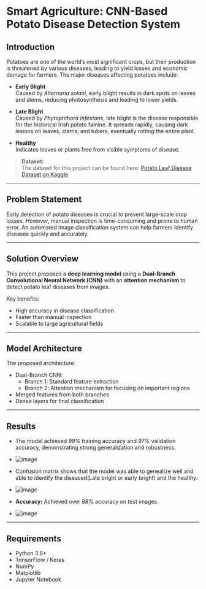 # Smart Agriculture: CNN-Based Potato Disease Detection System

## Introduction

Potatoes are one of the world’s most significant crops, but their production is threatened by various diseases, leading to yield losses and economic damage for farmers. The major diseases affecting potatoes include:

- **Early Blight**  
  Caused by *Alternaria solani*, early blight results in dark spots on leaves and stems, reducing photosynthesis and leading to lower yields.

- **Late Blight**  
  Caused by *Phytophthora infestans*, late blight is the disease responsible for the historical Irish potato famine. It spreads rapidly, causing dark lesions on leaves, stems, and tubers, eventually rotting the entire plant.

- **Healthy**  
  Indicates leaves or plants free from visible symptoms of disease.

> **Dataset:**  
> The dataset for this project can be found here: [Potato Leaf Disease Dataset on Kaggle](https://www.kaggle.com/datasets/aarishasifkhan/plantvillage-potato-disease-dataset)

---

## Problem Statement

Early detection of potato diseases is crucial to prevent large-scale crop losses. However, manual inspection is time-consuming and prone to human error. An automated image classification system can help farmers identify diseases quickly and accurately.

---

## Solution Overview

This project proposes a **deep learning model** using a **Dual-Branch Convolutional Neural Network (CNN)** with an **attention mechanism** to detect potato leaf diseases from images.

Key benefits:

- High accuracy in disease classification
- Faster than manual inspection
- Scalable to large agricultural fields

---

## Model Architecture

The proposed architecture:

- Dual-Branch CNN:
  - Branch 1: Standard feature extraction
  - Branch 2: Attention mechanism for focusing on important regions
- Merged features from both branches
- Dense layers for final classification

---

## Results
  - The model achieved *99%* training accuracy and *97%* validation accuracy, demonstrating strong generalization and robustness.
  - ![image](https://github.com/user-attachments/assets/8effb36a-84d3-4956-967d-dacc003d1a69)
  
  - Confusion matrix shows that the model was able to genealize well and able to identify the diseased(Late bright or early bright) and the healthy.
  - ![image](https://github.com/user-attachments/assets/789f2914-4fe0-470e-a746-48504659372c)

  - **Accuracy:** Achieved over *98%* accuracy on test images.
  - ![image](https://github.com/user-attachments/assets/2fcb718b-6f37-449b-9fea-68977899bc81)


---

## Requirements

- Python 3.8+
- TensorFlow / Keras
- NumPy
- Matplotlib
- Jupyter Notebook


